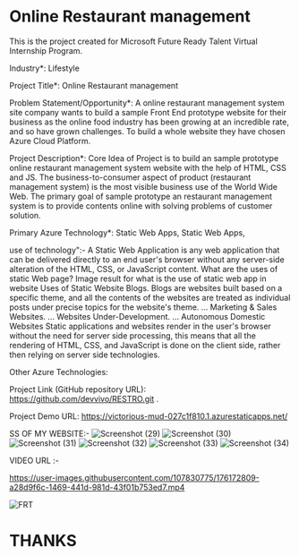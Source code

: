 # Online Restaurant management
This is the project created for Microsoft Future Ready Talent Virtual Internship Program.

Industry*:
Lifestyle

Project Title*:
Online Restaurant management

Problem Statement/Opportunity*:
A online restaurant management system site company wants to build a sample Front End prototype website for their business as the online food industry has been growing at an incredible rate, and so have grown challenges. To build a whole website they have chosen Azure Cloud Platform.

Project Description*:
Core Idea of Project is to build an sample prototype online restaurant management system website with the help of HTML, CSS and JS. The business-to-consumer aspect of product (restaurant management system) is the most visible business use of the World Wide Web. The primary goal of sample prototype an restaurant management system is to provide contents online with solving problems of customer solution.

Primary Azure Technology*:
Static Web Apps, Static Web Apps,

use of technology":-
A Static Web Application is any web application that can be delivered directly to an end user's browser without any server-side alteration of the HTML, CSS, or JavaScript content. What are the uses of static Web page? Image result for what is the use of static web app in website Uses of Static Website Blogs. Blogs are websites built based on a specific theme, and all the contents of the websites are treated as individual posts under precise topics for the website's theme. ... Marketing & Sales Websites. ... Websites Under-Development. ... Autonomous Domestic Websites Static applications and websites render in the user's browser without the need for server side processing, this means that all the rendering of HTML, CSS, and JavaScript is done on the client side, rather then relying on server side technologies.

Other Azure Technologies:


Project Link (GitHub repository URL):
https://github.com/devvivo/RESTRO.git
.

Project Demo URL:
https://victorious-mud-027c1f810.1.azurestaticapps.net/

SS OF MY WEBSITE:-
![Screenshot (29)](https://user-images.githubusercontent.com/107830775/176170527-6a49d1df-cb81-453a-8508-d84c2f7c2e6d.png)
![Screenshot (30)](https://user-images.githubusercontent.com/107830775/176170541-827cce96-3dd6-432a-896b-a30e9b02559d.png)
![Screenshot (31)](https://user-images.githubusercontent.com/107830775/176170549-44f86ed9-f0b9-4aa3-af59-066856b0da12.png)
![Screenshot (32)](https://user-images.githubusercontent.com/107830775/176170565-5bb1a1e0-f338-4312-accf-1ad94559cf12.png)
![Screenshot (33)](https://user-images.githubusercontent.com/107830775/176170577-99169842-daa2-4738-b3ab-24f40f9f6c06.png)
![Screenshot (34)](https://user-images.githubusercontent.com/107830775/176170590-c2ca40f9-f9e8-4248-8f5a-347c1471e233.png)

VIDEO URL :-



https://user-images.githubusercontent.com/107830775/176172809-a28d9f6c-1469-441d-981d-43f01b753ed7.mp4




![FRT](https://user-images.githubusercontent.com/107830775/176173646-15533c4e-27ec-4887-8df1-5f5f85bda3f5.jpeg)




# THANKS



